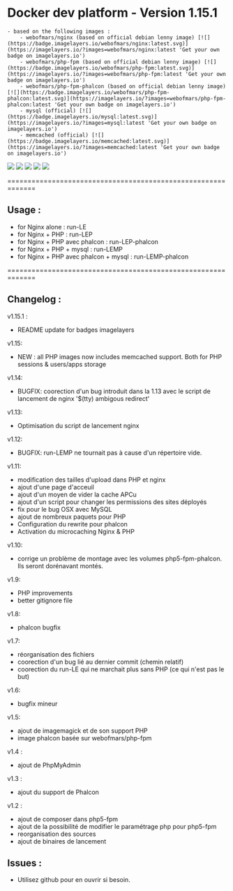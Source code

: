 Docker dev platform - Version 1.15.1
=============================================================

    - based on the following images :
        - webofmars/nginx (based on official debian lenny image) [![](https://badge.imagelayers.io/webofmars/nginx:latest.svg)](https://imagelayers.io/?images=webofmars/nginx:latest 'Get your own badge on imagelayers.io')
        - webofmars/php-fpm (based on official debian lenny image) [![](https://badge.imagelayers.io/webofmars/php-fpm:latest.svg)](https://imagelayers.io/?images=webofmars/php-fpm:latest 'Get your own badge on imagelayers.io')
        - webofmars/php-fpm-phalcon (based on official debian lenny image) [![](https://badge.imagelayers.io/webofmars/php-fpm-phalcon:latest.svg)](https://imagelayers.io/?images=webofmars/php-fpm-phalcon:latest 'Get your own badge on imagelayers.io')
        - mysql (official) [![](https://badge.imagelayers.io/mysql:latest.svg)](https://imagelayers.io/?images=mysql:latest 'Get your own badge on imagelayers.io')
        - memcached (official) [![](https://badge.imagelayers.io/memcached:latest.svg)](https://imagelayers.io/?images=memcached:latest 'Get your own badge on imagelayers.io')

[![](https://badge.imagelayers.io/webofmars/nginx:latest.svg)](https://imagelayers.io/?images=webofmars/nginx:latest 'Get your own badge on imagelayers.io') [![](https://badge.imagelayers.io/webofmars/php-fpm:latest.svg)](https://imagelayers.io/?images=webofmars/php-fpm:latest 'Get your own badge on imagelayers.io') [![](https://badge.imagelayers.io/webofmars/php-fpm-phalcon:latest.svg)](https://imagelayers.io/?images=webofmars/php-fpm-phalcon:latest 'Get your own badge on imagelayers.io') [![](https://badge.imagelayers.io/mysql:latest.svg)](https://imagelayers.io/?images=mysql:latest 'Get your own badge on imagelayers.io') [![](https://badge.imagelayers.io/memcached:latest.svg)](https://imagelayers.io/?images=memcached:latest 'Get your own badge on imagelayers.io')

=============================================================
## Usage :

- for Nginx alone                      : run-LE
- for Nginx + PHP                      : run-LEP
- for Nginx + PHP avec phalcon         : run-LEP-phalcon
- for Nginx + PHP + mysql              : run-LEMP
- for Nginx + PHP avec phalcon + mysql : run-LEMP-phalcon

=============================================================
## Changelog :
v1.15.1 :
- README update for badges imagelayers

v1.15:
- NEW : all PHP images now includes memcached support. Both for PHP sessions & users/apps storage

v1.14:
- BUGFIX: coorection d'un bug introduit dans la 1.13 avec le script de lancement de nginx '$(tty) ambigous redirect'

v1.13:
- Optimisation du script de lancement nginx

v1.12:
- BUGFIX: run-LEMP ne tournait pas à cause d'un répertoire vide.

v1.11:
- modification des tailles d'upload dans PHP et nginx
- ajout d'une page d'acceuil
- ajout d'un moyen de vider la cache APCu
- ajout d'un script pour changer les permissions des sites déployés
- fix pour le bug OSX avec MySQL
- ajout de nombreux paquets pour PHP
- Configuration du rewrite pour phalcon
- Activation du microcaching Nginx & PHP

v1.10:
- corrige un problème de montage avec les volumes php5-fpm-phalcon. Ils seront dorénavant montés.

v1.9:
- PHP improvements
- better gitignore file

v1.8:
- phalcon bugfix

v1.7:
- réorganisation des fichiers
- coorection d'un bug lié au dernier commit (chemin relatif)
- coorection du run-LE qui ne marchait plus sans PHP (ce qui n'est pas le but)

v1.6:
- bugfix mineur

v1.5:
- ajout de imagemagick et de son support PHP
- image phalcon basée sur webofmars/php-fpm

v1.4 :
- ajout de PhpMyAdmin

v1.3 :
- ajout du support de Phalcon

v1.2 :
- ajout de composer dans php5-fpm
- ajout de la possibilité de modifier le paramétrage php pour php5-fpm
- reorganisation des sources
- ajout de binaires de lancement

## Issues :

- Utilisez github pour en ouvrir si besoin.

